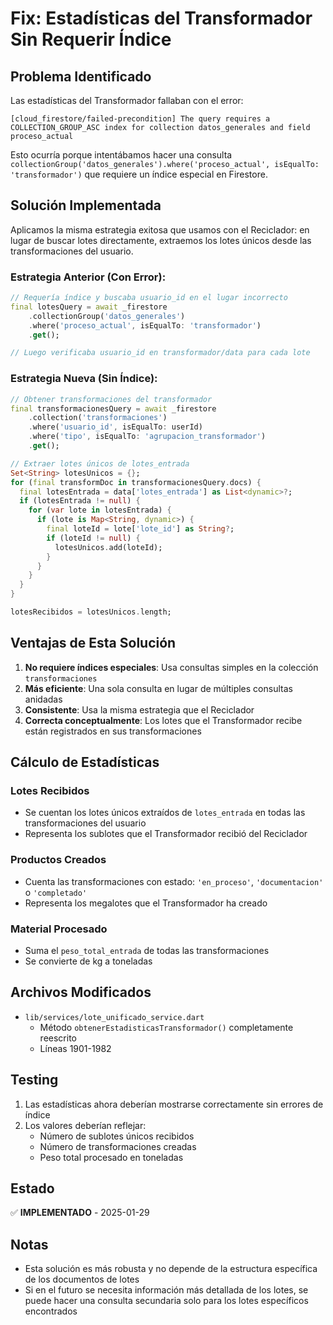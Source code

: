# Fix: Estadísticas del Transformador Sin Requerir Índice

## Problema Identificado
Las estadísticas del Transformador fallaban con el error:
```
[cloud_firestore/failed-precondition] The query requires a COLLECTION_GROUP_ASC index for collection datos_generales and field proceso_actual
```

Esto ocurría porque intentábamos hacer una consulta `collectionGroup('datos_generales').where('proceso_actual', isEqualTo: 'transformador')` que requiere un índice especial en Firestore.

## Solución Implementada

Aplicamos la misma estrategia exitosa que usamos con el Reciclador: en lugar de buscar lotes directamente, extraemos los lotes únicos desde las transformaciones del usuario.

### Estrategia Anterior (Con Error):
```dart
// Requería índice y buscaba usuario_id en el lugar incorrecto
final lotesQuery = await _firestore
    .collectionGroup('datos_generales')
    .where('proceso_actual', isEqualTo: 'transformador')
    .get();

// Luego verificaba usuario_id en transformador/data para cada lote
```

### Estrategia Nueva (Sin Índice):
```dart
// Obtener transformaciones del transformador
final transformacionesQuery = await _firestore
    .collection('transformaciones')
    .where('usuario_id', isEqualTo: userId)
    .where('tipo', isEqualTo: 'agrupacion_transformador')
    .get();

// Extraer lotes únicos de lotes_entrada
Set<String> lotesUnicos = {};
for (final transformDoc in transformacionesQuery.docs) {
  final lotesEntrada = data['lotes_entrada'] as List<dynamic>?;
  if (lotesEntrada != null) {
    for (var lote in lotesEntrada) {
      if (lote is Map<String, dynamic>) {
        final loteId = lote['lote_id'] as String?;
        if (loteId != null) {
          lotesUnicos.add(loteId);
        }
      }
    }
  }
}

lotesRecibidos = lotesUnicos.length;
```

## Ventajas de Esta Solución

1. **No requiere índices especiales**: Usa consultas simples en la colección `transformaciones`
2. **Más eficiente**: Una sola consulta en lugar de múltiples consultas anidadas
3. **Consistente**: Usa la misma estrategia que el Reciclador
4. **Correcta conceptualmente**: Los lotes que el Transformador recibe están registrados en sus transformaciones

## Cálculo de Estadísticas

### Lotes Recibidos
- Se cuentan los lotes únicos extraídos de `lotes_entrada` en todas las transformaciones del usuario
- Representa los sublotes que el Transformador recibió del Reciclador

### Productos Creados
- Cuenta las transformaciones con estado: `'en_proceso'`, `'documentacion'` o `'completado'`
- Representa los megalotes que el Transformador ha creado

### Material Procesado
- Suma el `peso_total_entrada` de todas las transformaciones
- Se convierte de kg a toneladas

## Archivos Modificados
- `lib/services/lote_unificado_service.dart`
  - Método `obtenerEstadisticasTransformador()` completamente reescrito
  - Líneas 1901-1982

## Testing
1. Las estadísticas ahora deberían mostrarse correctamente sin errores de índice
2. Los valores deberían reflejar:
   - Número de sublotes únicos recibidos
   - Número de transformaciones creadas
   - Peso total procesado en toneladas

## Estado
✅ **IMPLEMENTADO** - 2025-01-29

## Notas
- Esta solución es más robusta y no depende de la estructura específica de los documentos de lotes
- Si en el futuro se necesita información más detallada de los lotes, se puede hacer una consulta secundaria solo para los lotes específicos encontrados